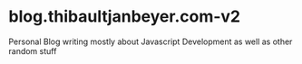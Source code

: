 # blog.thibaultjanbeyer.com-v2

Personal Blog writing mostly about Javascript Development as well as other random stuff
